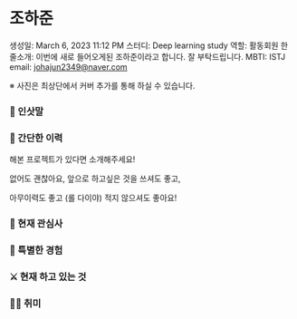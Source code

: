 # 조하준

생성일: March 6, 2023 11:12 PM
스터디: Deep learning study
역할: 활동회원
한줄소개: 이번에 새로 들어오게된 조하준이라고 합니다. 잘 부탁드립니다.
MBTI: ISTJ
email: johajun2349@naver.com

※ 사진은 최상단에서 커버 추가를 통해 하실 수 있습니다.

### 👋 인삿말

### 📜 간단한 이력

 해본 프로젝트가 있다면 소개해주세요! 

없어도 괜찮아요, 앞으로 하고싶은 것을 쓰셔도 좋고, 

아무이력도 좋고 (롤 다이야) 적지 않으셔도 좋아요!

### 🤩 현재 관심사

### 👾 특별한 경험

### ⚔️ 현재 하고 있는 것

### 🏄‍♀️ 취미